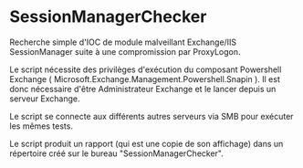 # SessionManagerChecker
Recherche simple d'IOC de module malveillant Exchange/IIS SessionManager suite à une compromission par ProxyLogon.

Le script nécessite des privilèges d'exécution du composant Powershell Exchange ( Microsoft.Exchange.Management.Powershell.Snapin ).
Il est donc nécessaire d'être Administrateur Exchange et le lancer depuis un serveur Exchange.

Le script se connecte aux différents autres serveurs via SMB pour exécuter les mêmes tests.

Le script produit un rapport (qui est une copie de son affichage) dans un répertoire créé sur le bureau "SessionManagerChecker".

